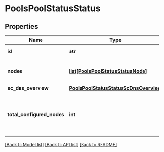 # PoolsPoolStatusStatus

## Properties
Name | Type | Description | Notes
------------ | ------------- | ------------- | -------------
**id** | **str** | Unique Pool ID. | 
**nodes** | [**list[PoolsPoolStatusStatusNode]**](PoolsPoolStatusStatusNode.md) | The status of the requested nodes. | 
**sc_dns_overview** | [**PoolsPoolStatusStatusScDnsOverview**](PoolsPoolStatusStatusScDnsOverview.md) |  | 
**total_configured_nodes** | **int** | The number of nodes configured in the Network Pool. | 

[[Back to Model list]](../README.md#documentation-for-models) [[Back to API list]](../README.md#documentation-for-api-endpoints) [[Back to README]](../README.md)


